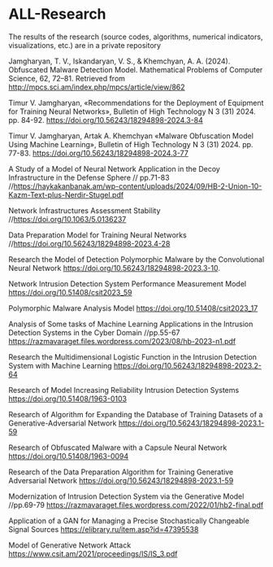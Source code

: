 # ALL-Research
The results of the research (source codes, algorithms, numerical indicators, visualizations, etc.) are in a private repository

Jamgharyan, T. V., Iskandaryan, V. S., & Khemchyan, A. A. (2024). Оbfuscated Мalware Detection Model. Mathematical Problems of Computer Science, 62, 72–81. Retrieved from http://mpcs.sci.am/index.php/mpcs/article/view/862

Timur V. Jamgharyan, «Recommendations for the Deployment of Equipment for Training Neural Networks», Bulletin of High Technology N 3 (31) 2024. pp. 84-92. https://doi.org/10.56243/18294898-2024.3-84 

Timur V. Jamgharyan, Artak A. Khemchyan «Malware Obfuscation Model Using Machine Learning», Bulletin of High Technology N 3 (31) 2024. pp. 77-83. https://doi.org/10.56243/18294898-2024.3-77  

 A Study of a Model of Neural Network Application in the Decoy Infrastructure in the Defense Sphere // pp.71-83 //https://haykakanbanak.am/wp-content/uploads/2024/09/HB-2-Union-10-Kazm-Text-plus-Nerdir-Stugel.pdf
  
 Network Infrastructures Assessment Stability //https://doi.org/10.1063/5.0136237
 
 Data Preparation Model for Training Neural Networks //https://doi.org/10.56243/18294898-2023.4-28
 
 Research the Model of Detection Polymorphic Malware by the Convolutional Neural Network
https://doi.org/10.56243/18294898-2023.3-10.
 
  Network Intrusion Detection System Performance Measurement Model https://doi.org/10.51408/csit2023_59
 
 Polymorphic Malware Analysis Model  https://doi.org/10.51408/csit2023_17 

Analysis of Some tasks of Machine Learning Applications in the Intrusion Detection Systems in the Cyber Domain //pp.55-67  https://razmavaraget.files.wordpress.com/2023/08/hb-2023-n1.pdf 

Research the Multidimensional Logistic Function in the Intrusion Detection System with Machine Learning  https://doi.org/10.56243/18294898-2023.2-64 

 Research of Model Increasing Reliability Intrusion Detection Systems   https://doi.org/10.51408/1963-0103

 Research of Algorithm for Expanding the Database of Training Datasets of a Generative-Adversarial Network https://doi.org/10.56243/18294898-2023.1-59

  Research of Obfuscated Malware with a Capsule Neural Network  https://doi.org/10.51408/1963-0094

  Research of the Data Preparation Algorithm for Training Generative Adversarial Network  https://doi.org/10.56243/18294898-2023.1-59  

  Modernization of Intrusion Detection System via the Generative Model //pp.69-79  https://razmavaraget.files.wordpress.com/2022/01/hb2-final.pdf  

  Application of a GAN for Managing a Precise Stochastically Changeable Signal Sources  https://elibrary.ru/item.asp?id=47395538  

 Model of Generative Network Attack https://www.csit.am/2021/proceedings/IS/IS_3.pdf     
 
